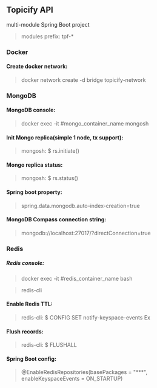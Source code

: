 ## Topicify API
multi-module Spring Boot project
> modules prefix: tpf-*

### Docker
#### Create docker network:
> docker network create -d bridge topicify-network

### MongoDB
#### MongoDB console:
> docker exec -it #mongo_container_name mongosh

#### Init Mongo replica(simple 1 node, tx support):
> mongosh: $ rs.initiate()

#### Mongo replica status:
> mongosh: $ rs.status()

#### Spring boot property:
> spring.data.mongodb.auto-index-creation=true

#### MongoDB Compass connection string:
> mongodb://localhost:27017/?directConnection=true

### Redis
##### Redis console:
> docker exec -it #redis_container_name bash

> redis-cli 

#### Enable Redis TTL:
> redis-cli: $ CONFIG SET notify-keyspace-events Ex

#### Flush records:
> redis-cli: $ FLUSHALL

#### Spring Boot config:
> @EnableRedisRepositories(basePackages = "***", enableKeyspaceEvents = ON_STARTUP)
